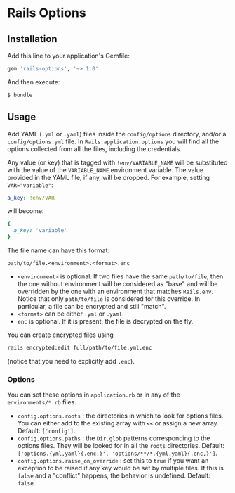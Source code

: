 # Rails Options

## Installation

Add this line to your application's Gemfile:

```ruby
gem 'rails-options', '~> 1.0'
```

And then execute:

```bash
$ bundle
```

## Usage

Add YAML (`.yml` or `.yaml`) files inside the `config/options` directory, and/or a `config/options.yml` file. In `Rails.application.options` you will find all the options collected from all the files, including the credentials.

Any value (or key) that is tagged with `!env/VARIABLE_NAME` will be substituted with the value of the `VARIABLE_NAME` environment variable. The value provided in the YAML file, if any, will be dropped. For example, setting `VAR="variable"`:

```yaml
a_key: !env/VAR
```

will become:

```ruby
{
  a_key: 'variable'
}
```

The file name can have this format:

`path/to/file.<environment>.<format>.enc`

- `<environment>` is optional. If two files have the same `path/to/file`, then the one without environment will be considered as "base" and will be overridden by the one with an environment that matches `Rails.env`. Notice that only `path/to/file` is considered for this override. In particular, a file can be encrypted and still "match".
- `<format>` can be either `.yml` or `.yaml`.
- `enc` is optional. If it is present, the file is decrypted on the fly.


You can create encrypted files using

```bash
rails encrypted:edit full/path/to/file.yml.enc
```

(notice that you need to explicitly add `.enc`).

### Options

You can set these options in `application.rb` or in any of the `environments/*.rb` files.

- `config.options.roots` : the directories in which to look for options files. You can either add to the existing array with `<<` or assign a new array. Default: `['config']`. 
- `config.options.paths` : the `Dir.glob` patterns corresponding to the options files. They will be looked for in all the `roots` directories. Default: `['options.{yml,yaml}{.enc,}', 'options/**/*.{yml,yaml}{.enc,}']`.
- `config.options.raise_on_override` : set this to `true` if you want an exception to be raised if any key would be set by multiple files. If this is `false` and a "conflict" happens, the behavior is undefined. Default: `false`.
